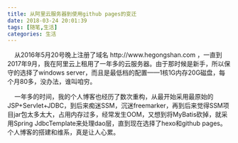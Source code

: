 ```yaml
---
title: 从阿里云服务器到使用github pages的变迁
date: 2018-03-24 20:01:39
tags: [随笔,生活]
categories: 生活
---
```

<p>&nbsp;&nbsp;&nbsp;&nbsp;从2016年5月20号晚上注册了域名 http://www.hegongshan.com ，一直到2017年9月，我在阿里云上租用了一年多的云服务器。由于那时候是新手，所以保守的选择了windows server，而且是最低档的配置——1核1G内存20G磁盘，每个月80多，没办法，谁叫咱穷。</p><!-- more --> 
<p>&nbsp;&nbsp;&nbsp;&nbsp;一年多的时间，我的个人博客也经历了数次重构，从最开始采用最原始的JSP+Servlet+JDBC，到后来痴迷SSM，沉迷freemarker，再到后来觉得SSM项目jar包太多太大，占用内存过多，经常发生OOM，又想到将MyBatis砍掉，就采用Spring JdbcTemplate来处理dao层，直到现在选择了hexo和github pages。个人博客的搭建和维系，真是让人心累。</p>